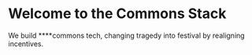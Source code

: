 # Welcome to the Commons Stack

We build ****commons tech, changing tragedy into festival by realigning incentives.



